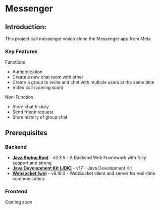 # Messenger

## Introduction: 
This project call messenger which clone the Messenger app from Meta

### Key Features

Functions
- Authentication
- Create a new chat room with other
- Create a group to invite and chat with multiple users at the same time
- Video call (coming soon)

Non-Function
- Store chat history
- Send friend request
- Store history of group chat

## Prerequisites

### Backend
- [**Java Spring Boot**](https://spring.io/projects/spring-boot) - v3.3.5 - A Backend Web Framework with fully support and strong
- [**Java Development Kit (JDK)**](https://www.oracle.com/sg/java/technologies/downloads/#java17) - v17 - Java Development Kit
- [**Websocket (ws)**](https://github.com/websockets/ws) - v8.18.0 - WebSocket client and server for real-time communication.

### Frontend
Coming soon





